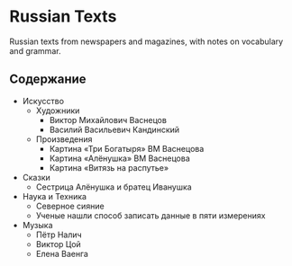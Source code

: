 # Russian Texts

Russian texts from newspapers and magazines, with notes on vocabulary and grammar.

## Содержание

- Искусство
    - Художники
        - Виктор Михайлович Васнецов
        - Василий Васильевич Кандинский
    - Произведения
        - Картина «Три Богатыря» ВМ Васнецова
        - Картина «Алёнушка» ВМ Васнецова
        - Картина «Витязь на распутье»
- Сказки
    - Сестрица Алёнушка и братец Иванушка
- Наука и Техника
    - Северное сияние
    - Ученые нашли способ записать данные в пяти измерениях
- Музыка
    - Пётр Налич
    - Виктор Цой
    - Елена Ваенга

